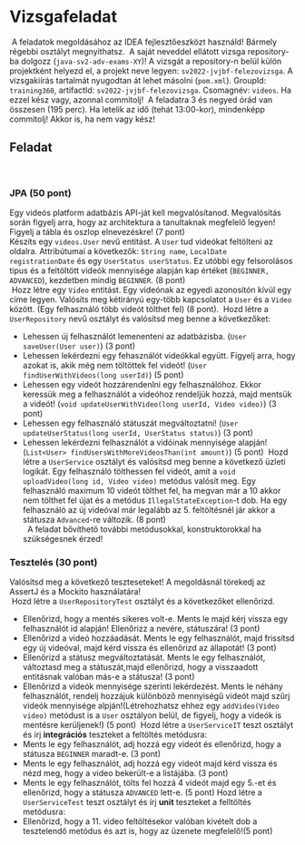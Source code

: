 # Vizsgafeladat
​
A feladatok megoldásához az IDEA fejlesztőeszközt használd!
Bármely régebbi osztályt megnyithatsz.
​
A saját neveddel ellátott vizsga repository-ba dolgozz (`java-sv2-adv-exams-XY`)!
A vizsgát a repository-n belül külön projektként helyezd el,
a projekt neve legyen: `sv2022-jvjbf-felezovizsga`.
A vizsgakiírás tartalmát nyugodtan át lehet másolni (`pom.xml`).
GroupId: `training360`, artifactId: `sv2022-jvjbf-felezovizsga`. Csomagnév: `videos`.
​
Ha ezzel kész vagy, azonnal commitolj!
​
A feladatra 3 és negyed órád van összesen (195 perc). Ha letelik az idő (tehát 13:00-kor), mindenképp commitolj! Akkor is, ha nem vagy kész!
​
## Feladat
​
### JPA (50 pont)
Egy videós platform adatbázis API-ját kell megvalósítanod. Megvalósítás során figyelj arra, hogy az architektura a tanultaknak megfelelő legyen! Figyelj a tábla és oszlop elnevezéskre! (7 pont)<br>
​
Készíts egy `videos.User` nevű entitást. A `User` tud videókat feltölteni az oldalra.
Attribútumai a következők: `String name`, `LocalDate registrationDate` és egy `UserStatus userStatus`. Ez utóbbi egy felsorolásos típus
és a feltöltött videók mennyisége alapján kap értéket (`BEGINNER, ADVANCED`), kezdetben mindig `BEGINNER`. (8 pont)<br>
​
Hozz létre egy `Video` entitást. Egy videónak az egyedi azonosítón kívül egy címe legyen. Valósíts meg kétirányú egy-több kapcsolatot a `User`
és a `Video` között. (Egy felhasználó több videót tölthet fel) (8 pont).
​
Hozd létre a `UserRepository` nevű osztályt és valósítsd meg benne a következőket:
* Lehessen új felhasználót lemenenteni az adatbázisba. (`User saveUser(User user)`) (3 pont)
* Lehessen lekérdezni egy fehasználót videókkal együtt. Figyelj arra, hogy azokat is, akik még nem töltöttek fel videót! (`User findUserWithVideos(long userId)`) (5 pont)
* Lehessen egy videót hozzárendenlni egy felhasználóhoz. Ekkor keressük meg a felhasználót a videóhoz rendeljük hozzá, majd mentsük a videót! (`void updateUserWithVideo(long userId, Video video)`) (3 pont)
* Lehessen egy felhasználó státuszát megváltoztatni! (`User updateUserStatus(long userId, UserStatus status)`) (3 pont)
* Lehessen lekérdezni felhasználót a vidóinak mennyisége alapján! (`List<User> findUsersWithMoreVideosThan(int amount)`) (5 pont)
  ​
  Hozd létre a `UserService` osztályt és valósítsd meg benne a következő üzleti logikát. Egy felhasználó tölthessen fel videót, amit a `void uploadVideo(long id, Video video)` metódus valósít meg.
  Egy felhasználó maximum 10 videót tölthet fel, ha megvan már a 10 akkor nem tölthet fel újat és a metódus `IllegalStateException`-t dob. Ha egy felhasználó az új videóval már legalább az 5. feltöltésnél jár
  akkor a státusza `Advanced`-re változik. (8 pont) <br>
  ​
  ​
  A feladat bővíthető további metódusokkal, konstruktorokkal ha szükségesnek érzed!
  ​
### Tesztelés (30 pont)
Valósítsd meg a következő teszteseteket! A megoldásnál törekedj az AssertJ és a Mockito használatára!<br>
​
Hozd létre a `UserRepositoryTest` osztályt és a következőket ellenőrizd.
​
* Ellenőrizd, hogy a mentés sikeres volt-e. Ments le majd kérj vissza egy felhasználót id alapján!
  Ellenőrizz a nevére, státuszára! (3 pont)
* Ellenőrizd a videó hozzáadását. Ments le egy felhasználót, majd frissítsd egy új videóval, majd kérd vissza és ellenőrizd az állapotát! (3 pont)
* Ellenőrizd a státusz megváltoztatását. Ments le egy felhasználót, változtasd meg a státuszát,majd ellenőrizd, hogy a visszaadott entitásnak valóban más-e a státusza! (3 pont)
* Ellenőrizd a videók mennyisége szerinti lekérdezést. Ments le néhány felhasználót, rendelj hozzájuk különböző mennyiségű videót majd szűrj videók mennyisége alpján!(Létrehozhatsz ehhez egy `addVideo(Video video)` metódust is a `User` osztályon belül, de figyelj, hogy a videók is mentésre kerüljenek!) (5 pont)
  ​
  Hozd létre a `UserServiceIT` teszt osztályt és írj __integrációs__ teszteket a feltöltés metódusra:
  ​
* Ments le egy felhasználót, adj hozzá egy videót és ellenőrizd, hogy a státusza `BEGINNER` maradt-e. (3 pont)
* Ments le egy felhasználót, adj hozzá egy videót majd kérd vissza és nézd meg, hogy a video bekerült-e a listájába.  (3 pont)
* Ments le egy felhasználót, tölts fel hozzá 4 videót majd egy 5.-et és ellenőrizd, hogy a státusza `ADVANCED` lett-e. (5 pont)
  ​
  Hozd létre a `UserServiceTest` teszt osztályt és írj __unit__ teszteket a felltöltés metódusra:
  ​
* Ellenőrizd, hogy a 11. video feltöltésekor valóban kivételt dob a tesztelendő metódus és azt is, hogy az üzenete megfelelő!(5 pont)